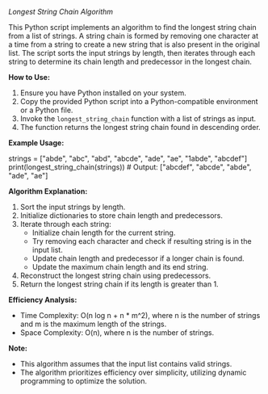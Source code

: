 *Longest String Chain Algorithm*

This Python script implements an algorithm to find the longest string chain from a list of strings. A string chain is formed by removing one character at a time from a string to create a new string that is also present in the original list. The script sorts the input strings by length, then iterates through each string to determine its chain length and predecessor in the longest chain.

**How to Use:**
1. Ensure you have Python installed on your system.
2. Copy the provided Python script into a Python-compatible environment or a Python file.
3. Invoke the `longest_string_chain` function with a list of strings as input.
4. The function returns the longest string chain found in descending order.

**Example Usage:**

strings = ["abde", "abc", "abd", "abcde", "ade", "ae", "1abde", "abcdef"]
print(longest_string_chain(strings))  # Output: ["abcdef", "abcde", "abde", "ade", "ae"]

**Algorithm Explanation:**
1. Sort the input strings by length.
2. Initialize dictionaries to store chain length and predecessors.
3. Iterate through each string:
   - Initialize chain length for the current string.
   - Try removing each character and check if resulting string is in the input list.
   - Update chain length and predecessor if a longer chain is found.
   - Update the maximum chain length and its end string.
4. Reconstruct the longest string chain using predecessors.
5. Return the longest string chain if its length is greater than 1.

**Efficiency Analysis:**
- Time Complexity: O(n log n + n * m^2), where n is the number of strings and m is the maximum length of the strings.
- Space Complexity: O(n), where n is the number of strings.

**Note:**
- This algorithm assumes that the input list contains valid strings.
- The algorithm prioritizes efficiency over simplicity, utilizing dynamic programming to optimize the solution.

